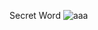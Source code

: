 Secret Word
![aaa](https://github.com/EikDEV/Secret-Word/assets/95192284/044175bf-51d8-4aab-8264-cc6e4b6eb622)
